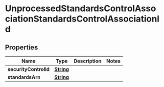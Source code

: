 

# UnprocessedStandardsControlAssociationStandardsControlAssociationId


## Properties

| Name | Type | Description | Notes |
|------------ | ------------- | ------------- | -------------|
|**securityControlId** | [**String**](String.md) |  |  |
|**standardsArn** | [**String**](String.md) |  |  |



